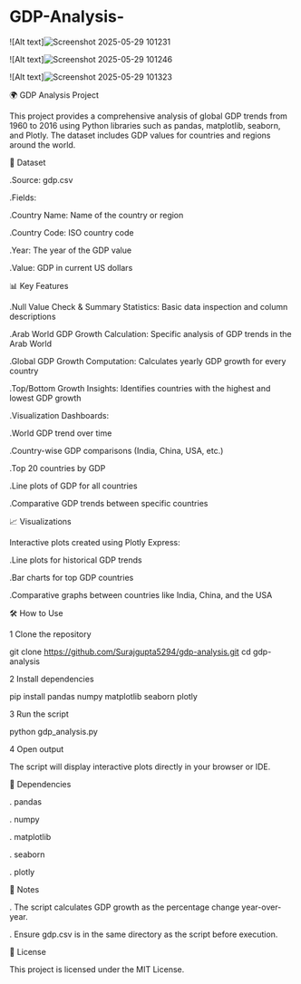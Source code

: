 # GDP-Analysis-

![Alt text]![Screenshot 2025-05-29 101231](https://github.com/user-attachments/assets/d5bc1f34-e964-45e6-8f64-b6644992b517)

![Alt text]![Screenshot 2025-05-29 101246](https://github.com/user-attachments/assets/b9f37630-52cc-4353-a798-8734273db228)

![Alt text]![Screenshot 2025-05-29 101323](https://github.com/user-attachments/assets/3bd2e60e-6225-48f2-8d80-f6ab3c692cfb)


🌍 GDP Analysis Project

This project provides a comprehensive analysis of global GDP trends from 1960 to 2016 using Python libraries such as pandas, matplotlib, seaborn, and Plotly. The dataset includes GDP values for countries and regions around the world.

📁 Dataset

.Source: gdp.csv

.Fields:

   .Country Name: Name of the country or region

   .Country Code: ISO country code

   .Year: The year of the GDP value

   .Value: GDP in current US dollars

📊 Key Features

.Null Value Check & Summary Statistics: Basic data inspection and column descriptions

.Arab World GDP Growth Calculation: Specific analysis of GDP trends in the Arab World

.Global GDP Growth Computation: Calculates yearly GDP growth for every country

.Top/Bottom Growth Insights: Identifies countries with the highest and lowest GDP growth

.Visualization Dashboards:

  .World GDP trend over time

  .Country-wise GDP comparisons (India, China, USA, etc.)

  .Top 20 countries by GDP

  .Line plots of GDP for all countries

  .Comparative GDP trends between specific countries

📈 Visualizations

Interactive plots created using Plotly Express:

 .Line plots for historical GDP trends

 .Bar charts for top GDP countries

 .Comparative graphs between countries like India, China, and the USA

🛠️ How to Use

1 Clone the repository

git clone https://github.com/Surajgupta5294/gdp-analysis.git
cd gdp-analysis

2 Install dependencies

pip install pandas numpy matplotlib seaborn plotly

3 Run the script

python gdp_analysis.py

4 Open output

The script will display interactive plots directly in your browser or IDE.

🧮 Dependencies

. pandas

. numpy

. matplotlib

. seaborn

. plotly

📌 Notes

 . The script calculates GDP growth as the percentage change year-over-year.
 
 . Ensure gdp.csv is in the same directory as the script before execution.

📃 License

This project is licensed under the MIT License.
